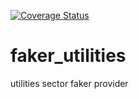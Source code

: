[![Coverage Status](https://coveralls.io/repos/github/xantygc/faker_utilities/badge.svg?branch=main)](https://coveralls.io/github/xantygc/faker_utilities?branch=main)

# faker_utilities
utilities sector faker provider
